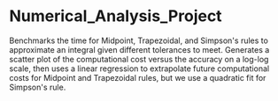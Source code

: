 # Numerical_Analysis_Project
Benchmarks the time for Midpoint, Trapezoidal, and Simpson's rules to approximate an integral given different tolerances to meet.
Generates a scatter plot of the computational cost versus the accuracy on a log-log scale, then uses a linear regression to extrapolate 
future computational costs for Midpoint and Trapezoidal rules, but we use a quadratic fit for Simpson's rule.
